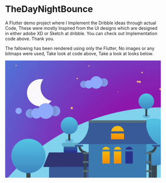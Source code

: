 # TheDayNightBounce

A Flutter demo project where I Implement the Dribble ideas through actual Code, These were mostly Inspired from the UI designs which are designed in either adobe XD or Sketch at dribble.
You can check out Implementation code above. Thank you.

The fallowing has been rendered using only the Flutter, No images or any bitmaps were used, Take look at code above, Take a look at looks below.

![](https://github.com/iamyadunandan/BounceIt2/blob/master/record.gif)

